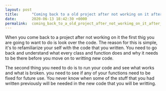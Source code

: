 ```yaml
---
layout: post
title:      "Coming back to a old project after not working on it after awhile."
date:       2020-06-13 18:42:30 +0000
permalink:  coming_back_to_a_old_project_after_not_working_on_it_after_awhile
---
```



When you come back to a project after not working on it the first thig you are going to want to do is look over the code.
The reason for this is simple, it's to refamiliarize your self with the code that you written. You need to go back and understand what every class and function does and why it needs to be there before you move on to writting new code.

The second thing you need to do is to run your code and see what works and what is broken. you need to see if any of your functions need to be fixed for future use. You never know when some of the stuff that you had written previously will be needed in the new code that you will be writting.
